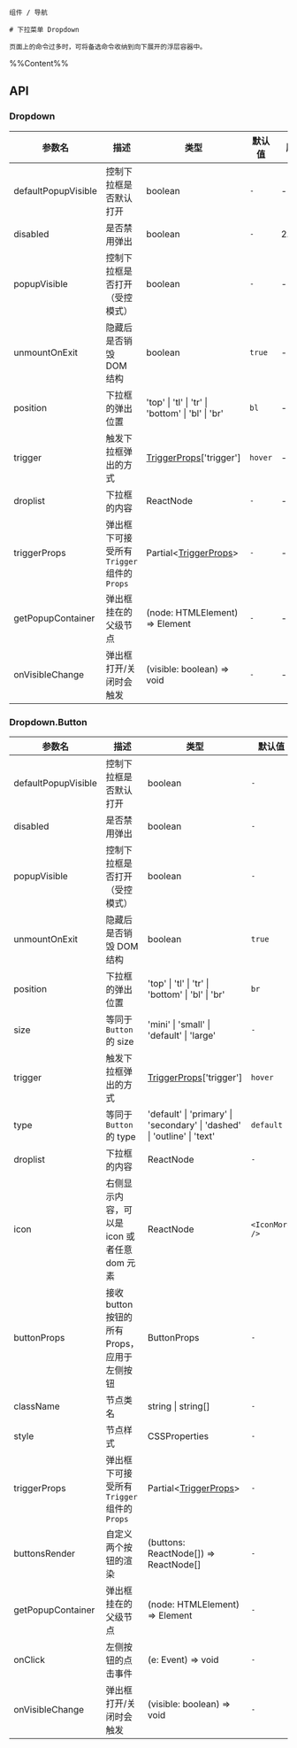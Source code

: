 `````
组件 / 导航

# 下拉菜单 Dropdown

页面上的命令过多时，可将备选命令收纳到向下展开的浮层容器中。
`````

%%Content%%

## API

### Dropdown

|参数名|描述|类型|默认值|版本|
|---|---|---|---|---|
|defaultPopupVisible|控制下拉框是否默认打开|boolean |`-`|-|
|disabled|是否禁用弹出|boolean |`-`|2.16.0|
|popupVisible|控制下拉框是否打开（受控模式）|boolean |`-`|-|
|unmountOnExit|隐藏后是否销毁 DOM 结构|boolean |`true`|-|
|position|下拉框的弹出位置|'top' \| 'tl' \| 'tr' \| 'bottom' \| 'bl' \| 'br' |`bl`|-|
|trigger|触发下拉框弹出的方式|[TriggerProps](trigger#trigger)['trigger'] |`hover`|-|
|droplist|下拉框的内容|ReactNode |`-`|-|
|triggerProps|弹出框下可接受所有 `Trigger` 组件的 `Props`|Partial&lt;[TriggerProps](trigger#trigger)&gt; |`-`|-|
|getPopupContainer|弹出框挂在的父级节点|(node: HTMLElement) => Element |`-`|-|
|onVisibleChange|弹出框打开/关闭时会触发|(visible: boolean) => void |`-`|-|

### Dropdown.Button

|参数名|描述|类型|默认值|版本|
|---|---|---|---|---|
|defaultPopupVisible|控制下拉框是否默认打开|boolean |`-`|-|
|disabled|是否禁用弹出|boolean |`-`|2.16.0|
|popupVisible|控制下拉框是否打开（受控模式）|boolean |`-`|-|
|unmountOnExit|隐藏后是否销毁 DOM 结构|boolean |`true`|-|
|position|下拉框的弹出位置|'top' \| 'tl' \| 'tr' \| 'bottom' \| 'bl' \| 'br' |`br`|-|
|size|等同于 `Button` 的 size|'mini' \| 'small' \| 'default' \| 'large' |`-`|-|
|trigger|触发下拉框弹出的方式|[TriggerProps](trigger#trigger)['trigger'] |`hover`|-|
|type|等同于 `Button` 的 type|'default' \| 'primary' \| 'secondary' \| 'dashed' \| 'outline' \| 'text' |`default`|-|
|droplist|下拉框的内容|ReactNode |`-`|-|
|icon|右侧显示内容，可以是 icon 或者任意 dom 元素|ReactNode |`<IconMore />`|-|
|buttonProps|接收 button 按钮的所有 Props，应用于左侧按钮|ButtonProps |`-`|-|
|className|节点类名|string \| string[] |`-`|-|
|style|节点样式|CSSProperties |`-`|-|
|triggerProps|弹出框下可接受所有 `Trigger` 组件的 `Props`|Partial&lt;[TriggerProps](trigger#trigger)&gt; |`-`|-|
|buttonsRender|自定义两个按钮的渲染|(buttons: ReactNode[]) => ReactNode[] |`-`|-|
|getPopupContainer|弹出框挂在的父级节点|(node: HTMLElement) => Element |`-`|-|
|onClick|左侧按钮的点击事件|(e: Event) => void |`-`|-|
|onVisibleChange|弹出框打开/关闭时会触发|(visible: boolean) => void |`-`|-|
